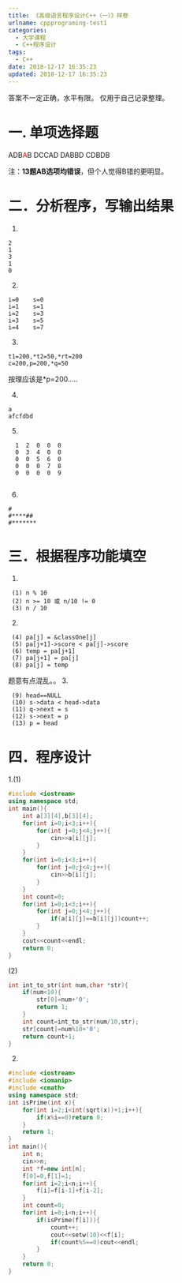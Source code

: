 ```yaml
---
title: 《高级语言程序设计C++（一）》样卷
urlname: cppprograming-test1
categories:
  - 大学课程
  - C++程序设计
tags:
  - C++
date: 2018-12-17 16:35:23
updated: 2018-12-17 16:35:23
---
```

答案不一定正确，水平有限。
仅用于自己记录整理。

# 一.  单项选择题

ADB<font color=red>A</font>B DCCAD DABBD CDBDB

注：**13题AB选项均错误**，但个人觉得B错的更明显。
<!--more-->

# 二．分析程序，写输出结果
1.

```
2
1
3
1
0

```

2.

```
i=0    s=0
i=1    s=1
i=2    s=3
i=3    s=5
i=4    s=7

```

3.

```
t1=200,*t2=50,*rt=200
c=200,p=200,*q=50

```
按理应该是*p=200.....

4.

```
a
afcfdbd

```

5.

```
  1  2  0  0  0
  0  3  4  0  0
  0  0  5  6  0
  0  0  0  7  8
  0  0  0  0  9
  
```

6.

```
#
#****##
#*******

```

# 三．根据程序功能填空

1.
```
 (1) n % 10
 (2) n >= 10 或 n/10 != 0
 (3) n / 10
```
2.
```
 (4) pa[j] = &classOne[j]  
 (5) pa[j+1]->score < pa[j]->score
 (6) temp = pa[j+1]
 (7) pa[j+1] = pa[j]
 (8) pa[j] = temp
```
题意有点混乱。。
3.
```
 (9) head==NULL
 (10) s->data < head->data
 (11) q->next = s
 (12) s->next = p
 (13) p = head
```
# 四．程序设计

1.(1)


```cpp
#include <iostream>
using namespace std;
int main(){
    int a[3][4],b[3][4];
    for(int i=0;i<3;i++){
        for(int j=0;j<4;j++){
            cin>>a[i][j];
        }
    }
    for(int i=0;i<3;i++){
        for(int j=0;j<4;j++){
            cin>>b[i][j];
        }
    }
    int count=0;
    for(int i=0;i<3;i++){
        for(int j=0;j<4;j++){
            if(a[i][j]==b[i][j])count++;
        }
    }
    cout<<count<<endl;
    return 0;
}

```

(2)

```cpp
int int_to_str(int num,char *str){
    if(num<10){
        str[0]=num+'0';
        return 1;
    }
    int count=int_to_str(num/10,str);
    str[count]=num%10+'0';
    return count+1;
}

```

2.

```cpp
#include <iostream>
#include <iomanip>
#include <cmath>
using namespace std;
int isPrime(int x){
    for(int i=2;i<int(sqrt(x))+1;i++){
        if(x%i==0)return 0;
    }
    return 1;
}
int main(){
    int n;
    cin>>n;
    int *f=new int[n];
    f[0]=0,f[1]=1;
    for(int i=2;i<n;i++){
        f[i]=f[i-1]+f[i-2];
    }
    int count=0;
    for(int i=0;i<n;i++){
        if(isPrime(f[i])){
            count++;
            cout<<setw(10)<<f[i];
            if(count%5==0)cout<<endl;
        }
    }
    return 0;
}

```



